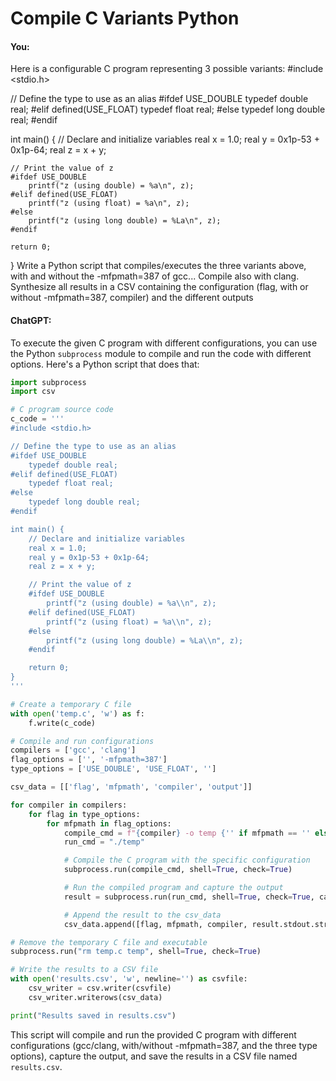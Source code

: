 # Compile C Variants Python

#### You:
Here is a configurable C program representing 3 possible variants:
#include <stdio.h>

// Define the type to use as an alias
#ifdef USE_DOUBLE
    typedef double real;
#elif defined(USE_FLOAT)
    typedef float real;
#else
    typedef long double real;
#endif

int main() {
    // Declare and initialize variables
    real x = 1.0;
    real y = 0x1p-53 + 0x1p-64;
    real z = x + y;

    // Print the value of z
    #ifdef USE_DOUBLE
        printf("z (using double) = %a\n", z);
    #elif defined(USE_FLOAT)
        printf("z (using float) = %a\n", z);
    #else
        printf("z (using long double) = %La\n", z);
    #endif

    return 0;
}
Write a Python script that compiles/executes the three variants above, with and without the -mfpmath=387 of gcc... Compile also with clang. Synthesize all results in a CSV containing the configuration (flag, with or without -mfpmath=387, compiler) and the different outputs

#### ChatGPT:
To execute the given C program with different configurations, you can use the Python `subprocess` module to compile and run the code with different options. Here's a Python script that does that:

```python
import subprocess
import csv

# C program source code
c_code = '''
#include <stdio.h>

// Define the type to use as an alias
#ifdef USE_DOUBLE
    typedef double real;
#elif defined(USE_FLOAT)
    typedef float real;
#else
    typedef long double real;
#endif

int main() {
    // Declare and initialize variables
    real x = 1.0;
    real y = 0x1p-53 + 0x1p-64;
    real z = x + y;

    // Print the value of z
    #ifdef USE_DOUBLE
        printf("z (using double) = %a\\n", z);
    #elif defined(USE_FLOAT)
        printf("z (using float) = %a\\n", z);
    #else
        printf("z (using long double) = %La\\n", z);
    #endif

    return 0;
}
'''

# Create a temporary C file
with open('temp.c', 'w') as f:
    f.write(c_code)

# Compile and run configurations
compilers = ['gcc', 'clang']
flag_options = ['', '-mfpmath=387']
type_options = ['USE_DOUBLE', 'USE_FLOAT', '']

csv_data = [['flag', 'mfpmath', 'compiler', 'output']]

for compiler in compilers:
    for flag in type_options:
        for mfpmath in flag_options:
            compile_cmd = f"{compiler} -o temp {'' if mfpmath == '' else '-mfpmath=387'} {'-D' + flag if flag != '' else ''} temp.c"
            run_cmd = "./temp"

            # Compile the C program with the specific configuration
            subprocess.run(compile_cmd, shell=True, check=True)

            # Run the compiled program and capture the output
            result = subprocess.run(run_cmd, shell=True, check=True, capture_output=True, text=True)

            # Append the result to the csv_data
            csv_data.append([flag, mfpmath, compiler, result.stdout.strip()])

# Remove the temporary C file and executable
subprocess.run("rm temp.c temp", shell=True, check=True)

# Write the results to a CSV file
with open('results.csv', 'w', newline='') as csvfile:
    csv_writer = csv.writer(csvfile)
    csv_writer.writerows(csv_data)

print("Results saved in results.csv")
```

This script will compile and run the provided C program with different configurations (gcc/clang, with/without -mfpmath=387, and the three type options), capture the output, and save the results in a CSV file named `results.csv`.
